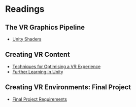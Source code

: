 # Readings

## The VR Graphics Pipeline

- [Unity Shaders](./Readings/Unity_Shaders.md)

## Creating VR Content

- [Techniques for Optimising a VR Experience](./Readings/Techniques_for_Optimising_a_VR_Experience.md)
- [Further Learning in Unity](./Readings/Further_Learning_in_Unity.md)

## Creating VR Environments: Final Project

- [Final Project Requirements](./Readings/Final_Project_Requirements.md)